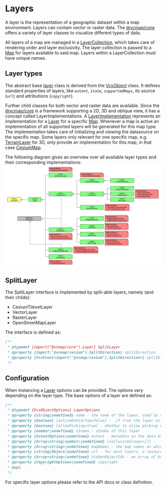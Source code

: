 # Layers

A layer is the representation of a geographic dataset within a map environment.
Layers can contain vector or raster data. The [@vcmap/core](../README.md) offers a variety of layer classes to visualize different types of data.

All layers of a map are managed in a [LayerCollection](../src/util/layerCollection.js), which takes care of rendering order and layer exclusivity.
The layer collection is passed to a [Map](../src/map/vcsMap.js) for layers available to said map. Layers within a LayerCollection must have unique names.

## Layer types

The abstract base [layer](../src/layer/layer.js) class is derived from the [VcsObject](../src/vcsObject.js) class.
It defines standard properties of layers, like `extent`, `state`, `supportedMaps`, its source (`url`) and attributions (`copyright`).

Further child classes for both vector and raster data are available.
Since the [@vcmap/core](../README.md) is a framework supporting a 2D, 3D and oblique view, it has a concept called LayerImplementations.
A [LayerImplementation](../src/layer/layerImplementation.js) represents an implementation for a [Layer](../src/layer/layer.js) for a specific [Map](../src/map/vcsMap.js).
Whenever a map is active an implementation of all supported layers will be generated for this map type.
The implementation takes care of initializing and viewing the datasource on the specific map.
Some layers only relevant for one specific map, e.g. [TerrainLayer](../src/layer/terrainLayer.js) for 3D, only provide an implementation for this map, in that case [CesiumMap](../src/map/cesiumMap.js).

The following diagram gives an overview over all available layer types and their corresponding implementations:
![VcsLayerDiagram](VcsLayer.png)

## SplitLayer

The SplitLayer interface is implemented by split-able layers, namely (and their childs):
- CesiumTilesetLayer
- VectorLayer
- RasterLayer
- OpenStreetMapLayer

The interface is defined as:
```js
/**
 * @typedef {import("@vcmap/core").Layer} SplitLayer
 * @property {import("@vcmap/cesium").SplitDirection} splitDirection
 * @property {VcsEvent<import("@vcmap/cesium").SplitDirection>} splitDirectionChanged
 */
```

## Configuration

When instancing a [Layer](../src/layer/layer.js) options can be provided. The options vary depending on the layer type.
The base options of a layer are defined as:
```js
/**
 * @typedef {VcsObjectOptions} LayerOptions
 * @property {string|undefined} name - the name of the layer, used to retrieve the layer from the framework. if not specified, a uuid is generated
 * @property {boolean} [activeOnStartup=false] -  if true the layer will be activated on initialization
 * @property {boolean} [allowPicking=true] - whether to allow picking on this layer
 * @property {number|undefined} zIndex - zIndex of this layer
 * @property {ExtentOptions|undefined} extent - metadata on the data extent of the layer.
 * @property {Array<string|symbol>|undefined} [exclusiveGroups=[]] -
 * @property {Array<string>|undefined} mapNames - the map names on which this layer is shown, all if empty
 * @property {string|Object|undefined} url - for most layers, a resource url will be needed
 * @property {Array<string>|undefined} hiddenObjectIds - an array of building ids which should be hidden if this layer is active
 * @property {CopyrightOptions|undefined} copyright
 * @api
 */
```
For specific layer options please refer to the API docs or class definition.
